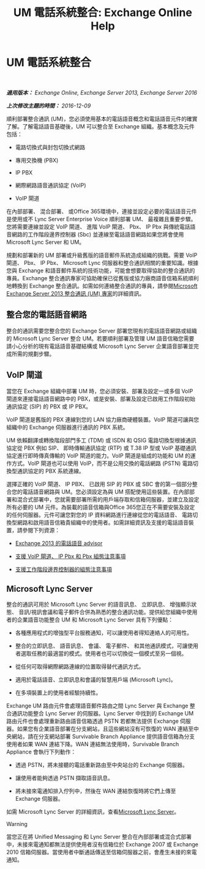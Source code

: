 ﻿---
title: 'UM 電話系統整合: Exchange Online Help'
TOCTitle: UM 電話系統整合
ms:assetid: b8790117-b040-4c84-9d34-005c75088e76
ms:mtpsurl: https://technet.microsoft.com/zh-tw/library/JJ673558(v=EXCHG.150)
ms:contentKeyID: 50554057
ms.date: 05/23/2018
mtps_version: v=EXCHG.150
ms.translationtype: MT
---

# UM 電話系統整合

 

_**適用版本：** Exchange Online, Exchange Server 2013, Exchange Server 2016_

_**上次修改主題的時間：** 2016-12-09_

順利部署整合通訊 (UM)，您必須使用基本的電話語音概念和電話語音元件的確實了解。了解電話語音基礎後，UM 可以整合至 Exchange 組織。基本概念及元件包括：

  - 電路切換式與封包切換式網路

  - 專用交換機 (PBX)

  - IP PBX

  - 網際網路語音通訊協定 (VoIP)

  - VoIP 閘道

在內部部署、 混合部署、 或Office 365環境中，連接並設定必要的電話語音元件是使用或不 Lync Server Enterprise Voice 順利部署 UM、 最複雜且重要步驟。您將需要連線並設定 VoIP 閘道、 進階 VoIP 閘道、 Pbx、 IP Pbx 與傳統電話語音網路的工作階段邊界控制器 (Sbc) 並連線至電話語音網路如果您將會使用 Microsoft Lync Server 和 UM。

規劃和部署新的 UM 部署或升級舊版的語音郵件系統造成組織的挑戰。需要 VoIP 閘道、 Pbx、 IP Pbx、 Microsoft Lync 伺服器和整合通訊相關的重要知識。根據您與 Exchange 和語音郵件系統的技術功能，可能會想要取得協助的整合通訊的專員。Exchange 整合通訊專家可協助確保已從舊版或協力廠商語音信箱系統順利地轉換到 Exchange 整合通訊。如需如何連絡整合通訊的專員，請參閱[Microsoft Exchange Server 2013 整合通訊 (UM) 專家](http://go.microsoft.com/fwlink/p/?linkid=262708)的詳細資訊。

## 整合您的電話語音網路

整合的通訊需要您整合您的 Exchange Server 部署您現有的電話語音網路或組織的 Microsoft Lync Server 整合 UM。若要順利部署及管理 UM 語音信箱您需要請小心分析的現有電話語音基礎結構或 Microsoft Lync Server 企業語音部署並完成所需的規劃步驟。

## VoIP 閘道

當您在 Exchange 組織中部署 UM 時，您必須安裝、部署及設定一或多個 VoIP 閘道來連接電話語音網路中的 PBX，或是安裝、部署及設定已啟用工作階段初始通訊協定 (SIP) 的 PBX 或 IP PBX。

VoIP 閘道是舊版的 PBX 連線到您的 LAN 協力廠商硬體裝置。VoIP 閘道可讓與您組織中的 Exchange 伺服器進行通訊的 PBX 系統。

UM 依賴翻譯或轉換階段部門多工 (TDM) 或 ISDN 和 QSIG 電路切換型根據通訊協定從 PBX 例如 SIP、 即時傳輸通訊協定 (RTP) 或 T.38 IP 型或 VoIP 基礎通訊協定進行即時傳真傳輸的 VoIP 閘道的能力。VoIP 閘道是組成的功能和 UM 的運作方式。VoIP 閘道也可以使用 VoIP，而不是公用交換的電話網路 (PSTN) 電路切換型通訊協定的 PBX 系統連線。

選擇正確的 VoIP 閘道、 IP PBX、 已啟用 SIP 的 PBX 或 SBC 會的第一個部分整合您的電話語音網路與 UM。您必須設定為與 UM 搭配使用這些裝置。在內部部署和混合式部署中，您就需要部署所需的用戶端存取和信箱伺服器，並建立及設定所有必要的 UM 元件。為裝載的語音信箱與Office 365您正在不需要安裝及設定的任何伺服器。元件可讓您對您的 IP 資料網路進行連線從您的電話語音、 電路切換型網路和啟用語音信箱貴組織中的使用者。如需詳細資訊及支援的電話語音裝置，請參閱下列資源：

  - [Exchange 2013 的電話語音 advisor](telephony-advisor-for-exchange-2013-exchange-2013-help.md)

  - [支援 VoIP 閘道、 IP Pbx 和 Pbx 組態注意事項](configuration-notes-for-supported-voip-gateways-ip-pbxs-and-pbxs-exchange-2013-help.md)

  - [支援工作階段邊界控制器的組態注意事項](configuration-notes-for-supported-session-border-controllers-exchange-2013-help.md)

## Microsoft Lync Server

整合的通訊可用於 Microsoft Lync Server 的語音訊息、 立即訊息、 增強顯示狀態、 音訊/視訊會議和電子郵件合併為熟悉的整合通訊功能。提供給您組織中使用者的企業語音功能整合 UM 和 Microsoft Lync Server 具有下列優點：

  - 各種應用程式的增強型平台服務通知，可以讓使用者得知連絡人的可用性。

  - 整合的立即訊息、 語音訊息、 會議、 電子郵件、 和其他通訊模式，可讓使用者選取任務的最適當的模式。使用者也可以切換從一個模式至另一個視。

  - 從任何可取得網際網路連線的位置取得替代通訊方式。

  - 適用於電話語音、立即訊息和會議的智慧用戶端 (Microsoft Lync)。

  - 在多項裝置上的使用者經驗持續性。

Exchange UM 路由元件會處理語音郵件路由之間 Lync Server 與 Exchange 整合通訊功能整合 Lync Server 的伺服器。Lync Server 中找到的 Exchange UM 路由元件也會處理重新路由語音信箱透過 PSTN 若都無法提供 Exchange 伺服器。如果您有企業語音部署在分支網站，且這些網站沒有可恢復的 WAN 連結至中央網站，請在分支網站部署 Survivable Branch Appliance 提供語音信箱為分支使用者如果 WAN 連結下降。WAN 連結無法使用時，Survivable Branch Appliance 會執行下列動作：

  - 透過 PSTN，將未接聽的電話重新路由至中央站台的 Exchange 伺服器。

  - 讓使用者能夠透過 PSTN 擷取語音訊息。

  - 將未接來電通知排入佇列中，然後在 WAN 連結恢復時將它們上傳至 Exchange 伺服器。

如需 Microsoft Lync Server 的詳細資訊，查看[Microsoft Lync Server](https://go.microsoft.com/fwlink/p/?linkid=265752)。


> [!WARNING]  
> 當您正在將 Unified Messaging 和 Lync Server 整合在內部部署或混合式部署中，未接來電通知都無法提供使用者沒有信箱位於 Exchange 2007 或 Exchange 2010 信箱伺服器。當使用者中斷通話傳送至信箱伺服器之前，會產生未接的來電通知。



